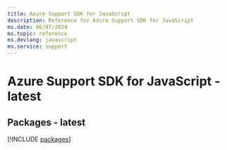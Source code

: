 ```yaml
---
title: Azure Support SDK for JavaScript
description: Reference for Azure Support SDK for JavaScript
ms.date: 06/07/2024
ms.topic: reference
ms.devlang: javascript
ms.service: support
---
```

# Azure Support SDK for JavaScript - latest
## Packages - latest
[!INCLUDE [packages](support-index.md)]